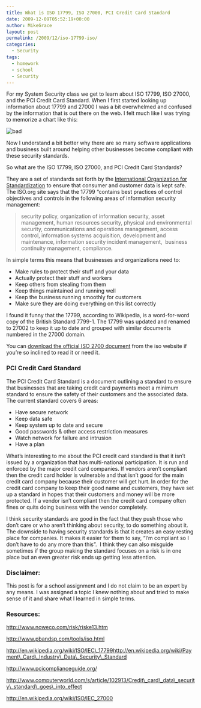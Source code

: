```yaml
---
title: What is ISO 17799, ISO 27000, PCI Credit Card Standard
date: 2009-12-09T05:52:19+00:00
author: MikeGrace
layout: post
permalink: /2009/12/iso-17799-iso/
categories:
  - Security
tags:
  - homework
  - school
  - Security
---
```

For my System Security class we get to learn about ISO 17799, ISO 27000, and the PCI Credit Card Standard. When I first started looking up information about 17799 and 27000 I was a bit overwhelmed and confused by the information that is out there on the web. I felt much like I was trying to memorize a chart like this:
  
<img class="aligncenter size-full wp-image-1164" title="bad" src="/assets/2009/12/bad.gif" alt="bad" width="475" height="367" srcset="/assets/2009/12/bad.gif 792w, /assets/2009/12/bad-300x231.gif 300w" sizes="(max-width: 475px) 100vw, 475px" />
  
Now I understand a bit better why there are so many software applications and business built around helping other businesses become compliant with these security standards.

So what are the ISO 17799, ISO 27000, and PCI Credit Card Standards?
  
They are a set of standards set forth by the [International Organization for Standardization](http://www.iso.org/iso/support/faqs/faqs_general_information_on_iso.htm) to ensure that consumer and customer data is kept safe. The ISO.org site says that the 17799 &#8220;contains best practices of control objectives and controls in the following areas of information security management:

> security policy, organization of information security, asset management, human resources security, physical and environmental security, communications and operations management, access control, information systems acquisition, development and maintenance, information security incident management,  business continuity management, compliance.

In simple terms this means that businesses and organizations need to:

  * Make rules to protect their stuff and your data
  * Actually protect their stuff and workers
  * Keep others from stealing from them
  * Keep things maintained and running well
  * Keep the business running smoothly for customers
  * Make sure they are doing everything on this list correctly

I found it funny that the 17799, according to Wikipedia, is a word-for-word copy of the British Standard 7799-1. The 17799 was updated and renamed to 27002 to keep it up to date and grouped with similar documents numbered in the 27000 domain.

You can [download the official ISO 2700 document](http://standards.iso.org/ittf/PubliclyAvailableStandards/c041933_ISO_IEC_27000_2009.zip) from the iso website if you&#8217;re so inclined to read it or need it.

### PCI Credit Card Standard

The PCI Credit Card Standard is a document outlining a standard to ensure that businesses that are taking credit card payments meet a minimum standard to ensure the safety of their customers and the associated data. The current standard covers 6 areas:

  * Have secure network
  * Keep data safe
  * Keep system up to date and secure
  * Good passwords & other access restriction measures
  * Watch network for failure and intrusion
  * Have a plan

What&#8217;s interesting to me about the PCI credit card standard is that it isn&#8217;t issued by a organization that has multi-national participation. It is run and enforced by the major credit card companies. If vendors aren&#8217;t compliant then the credit card holder is vulnerable and that isn&#8217;t good for the main credit card company because their customer will get hurt. In order for the credit card company to keep their good name and customers, they have set up a standard in hopes that their customers and money will be more protected. If a vendor isn&#8217;t compliant then the credit card company often fines or quits doing business with the vendor completely.

I think security standards are good in the fact that they push those who don&#8217;t care or who aren&#8217;t thinking about security, to do something about it. The downside to having security standards is that it creates an easy resting place for companies. It makes it easier for them to say, &#8220;I&#8217;m compliant so I don&#8217;t have to do any more than this&#8221;.  I think they can also misguide sometimes if the group making the standard focuses on a risk is in one place but an even greater risk ends up getting less attention.

### Disclaimer:

This post is for a school assignment and I do not claim to be an expert by any means. I was assigned a topic I knew nothing about and tried to make sense of it and share what I learned in simple terms.

### Resources:

http://www.noweco.com/risk/riske13.htm
  
http://www.pbandsp.com/tools/iso.html
  
http://en.wikipedia.org/wiki/ISO/IEC\_17799http://en.wikipedia.org/wiki/Payment\_Card\_Industry\_Data\_Security\_Standard
  
http://www.pcicomplianceguide.org/
  
http://www.computerworld.com/s/article/102913/Credit\_card\_data\_security\_standard\_goes\_into_effect
  
http://en.wikipedia.org/wiki/ISO/IEC_27000